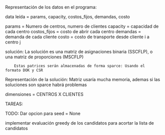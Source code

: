 Representación de los datos en el programa:

data leída = params, capacity, costos_fijos, demandas, costo

params  = Numero de centros, numero de clientes 
capacity = capacidad de cada centro
costos_fijos = costo de abrir cada centro
demandas    = demanda de cada cliente
costo      = costo de transporte desde cliente i a centro j

solución:
        La solución es una matriz de asignaciones binaria (SSCFLP), o una matriz de proporciones (MSCFLP)

        Estas patrices serán almacenadas de forma sparce: Usando el formato DOK y CSR

Representación de la solución:
Matriz usaría mucha memoria, ademas si las soluciones son sparce habrá problemas


dimensiones = CENTROS X CLIENTES 


TAREAS:


TODO: 
Dar opcion para seed = None

implementar evaluación greedy de los candidatos para acortar la lista de candidatos
